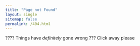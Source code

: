 ```yaml
---
title: "Page not Found"
layout: single
sitemap: false
permalink: /404.html
---
```


???? Things have *definitely* gone wrong ??? Click away please

<!-- <script type="text/javascript">
  var GOOG_FIXURL_LANG = 'en';
  var GOOG_FIXURL_SITE = '{{ site.url }}'
</script>
<script type="text/javascript"
  src="//linkhelp.clients.google.com/tbproxy/lh/wm/fixurl.js">
</script> -->
